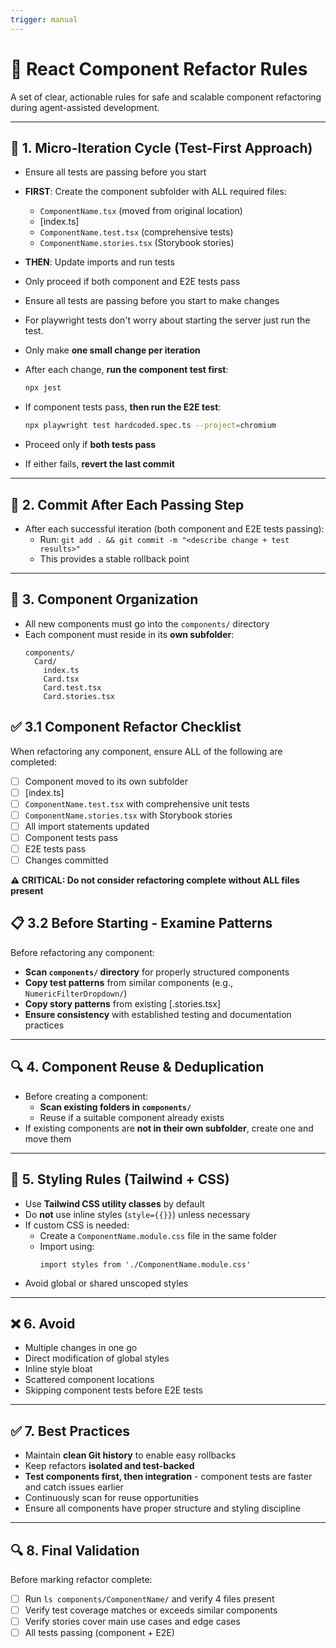 ```yaml
---
trigger: manual
---
```


# 🧠 React Component Refactor Rules

A set of clear, actionable rules for safe and scalable component refactoring during agent-assisted development.

---

## 🔁 1. Micro-Iteration Cycle (Test-First Approach)

- Ensure all tests are passing before you start
- **FIRST**: Create the component subfolder with ALL required files:
  - `ComponentName.tsx` (moved from original location)
  - [index.ts]
  - `ComponentName.test.tsx` (comprehensive tests)
  - `ComponentName.stories.tsx` (Storybook stories)
- **THEN**: Update imports and run tests
- Only proceed if both component and E2E tests pass

- Ensure all tests are passing before you start to make changes
- For playwright tests don't worry about starting the server just run the test.
- Only make **one small change per iteration**
- After each change, **run the component test first**:
  ```bash
  npx jest
  ```
- If component tests pass, **then run the E2E test**:
  ```bash
  npx playwright test hardcoded.spec.ts --project=chromium
  ```
- Proceed only if **both tests pass**
- If either fails, **revert the last commit**

---

## 💾 2. Commit After Each Passing Step

- After each successful iteration (both component and E2E tests passing):
  - Run: `git add . && git commit -m "<describe change + test results>"`
  - This provides a stable rollback point

---

## 📁 3. Component Organization

- All new components must go into the `components/` directory
- Each component must reside in its **own subfolder**:
  ```
  components/
    Card/
      index.ts
      Card.tsx
      Card.test.tsx
      Card.stories.tsx
  ```
## ✅ 3.1 Component Refactor Checklist

When refactoring any component, ensure ALL of the following are completed:

- [ ] Component moved to its own subfolder
- [ ] [index.ts]
- [ ] `ComponentName.test.tsx` with comprehensive unit tests
- [ ] `ComponentName.stories.tsx` with Storybook stories
- [ ] All import statements updated
- [ ] Component tests pass
- [ ] E2E tests pass
- [ ] Changes committed

**⚠️ CRITICAL: Do not consider refactoring complete without ALL files present**


## 📋 3.2 Before Starting - Examine Patterns

Before refactoring any component:
- **Scan `components/` directory** for properly structured components
- **Copy test patterns** from similar components (e.g., `NumericFilterDropdown/`)
- **Copy story patterns** from existing [.stories.tsx]
- **Ensure consistency** with established testing and documentation practices


---

## 🔍 4. Component Reuse & Deduplication

- Before creating a component:
  - **Scan existing folders in `components/`**
  - Reuse if a suitable component already exists
- If existing components are **not in their own subfolder**, create one and move them

---

## 🎨 5. Styling Rules (Tailwind + CSS)

- Use **Tailwind CSS utility classes** by default
- Do **not** use inline styles (`style={{}}`) unless necessary
- If custom CSS is needed:
  - Create a `ComponentName.module.css` file in the same folder
  - Import using:
    ```tsx
    import styles from './ComponentName.module.css'
    ```
- Avoid global or shared unscoped styles

---

## ❌ 6. Avoid

- Multiple changes in one go
- Direct modification of global styles
- Inline style bloat
- Scattered component locations
- Skipping component tests before E2E tests

---

## ✅ 7. Best Practices

- Maintain **clean Git history** to enable easy rollbacks
- Keep refactors **isolated and test-backed**
- **Test components first, then integration** - component tests are faster and catch issues earlier
- Continuously scan for reuse opportunities
- Ensure all components have proper structure and styling discipline

---

## 🔍 8. Final Validation

Before marking refactor complete:
- [ ] Run `ls components/ComponentName/` and verify 4 files present
- [ ] Verify test coverage matches or exceeds similar components
- [ ] Verify stories cover main use cases and edge cases
- [ ] All tests passing (component + E2E)